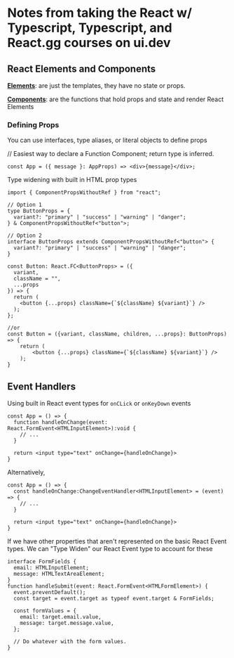 # Notes from taking the React w/ Typescript, Typescript, and React.gg courses on ui.dev

## React Elements and Components

**[Elements](https://react.dev/reference/react/createElement)**: are just the templates, they have no state or props.

**[Components](https://react.dev/reference/react/Component#component)**: are the functions that hold props and state and render React Elements

### Defining Props

You can use interfaces, type aliases, or literal objects to define props

// Easiest way to declare a Function Component; return type is inferred.

```
const App = ({ message }: AppProps) => <div>{message}</div>;
```

Type widening with built in HTML prop types

```
import { ComponentPropsWithoutRef } from "react";

// Option 1
type ButtonProps = {
  variant?: "primary" | "success" | "warning" | "danger";
} & ComponentPropsWithoutRef<"button">;

// Option 2
interface ButtonProps extends ComponentPropsWithoutRef<"button"> {
  variant?: "primary" | "success" | "warning" | "danger";
}

const Button: React.FC<ButtonProps> = ({
  variant,
  className = "",
  ...props
}) => {
  return (
    <button {...props} className={`${className} ${variant}`} />
  );
};

//or
const Button = ({variant, className, children, ...props}: ButtonProps) => {
    return (
        <button {...props} className={`${className} ${variant}`} />
    );
}

```

## Event Handlers

Using built in React event types for `onCLick` or `onKeyDown` events

```
const App = () => {
  function handleOnChange(event: React.FormEvent<HTMLInputElement>):void {
    // ...
  }

  return <input type="text" onChange={handleOnChange}>
}
```

Alternatively,

```
const App = () => {
  const handleOnChange:ChangeEventHandler<HTMLInputElement> = (event) => {
    // ...
  }

  return <input type="text" onChange={handleOnChange}>
}
```

If we have other properties that aren't represented on the basic React Event types.
We can "Type Widen" our React Event type to account for these

```
interface FormFields {
  email: HTMLInputElement;
  message: HTMLTextAreaElement;
}
function handleSubmit(event: React.FormEvent<HTMLFormElement>) {
  event.preventDefault();
  const target = event.target as typeof event.target & FormFields;

  const formValues = {
    email: target.email.value,
    message: target.message.value,
  };

  // Do whatever with the form values.
}
```

